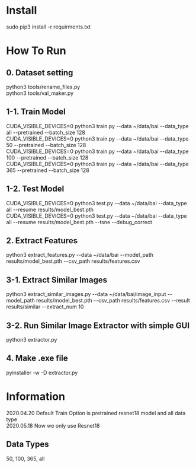 # Install
sudo pip3 install -r requirments.txt

# How To Run
## 0. Dataset setting
python3 tools/rename_files.py \
python3 tools/val_maker.py 

## 1-1. Train Model
CUDA_VISIBLE_DEVICES=0 python3 train.py --data ~/data/bai --data_type all --pretrained --batch_size 128 \
CUDA_VISIBLE_DEVICES=0 python3 train.py --data ~/data/bai --data_type 50 --pretrained --batch_size 128 \
CUDA_VISIBLE_DEVICES=0 python3 train.py --data ~/data/bai --data_type 100 --pretrained --batch_size 128 \
CUDA_VISIBLE_DEVICES=0 python3 train.py --data ~/data/bai --data_type 365 --pretrained --batch_size 128

## 1-2. Test Model
CUDA_VISIBLE_DEVICES=0 python3 test.py --data ~/data/bai --data_type all --resume results/model_best.pth \
CUDA_VISIBLE_DEVICES=0 python3 test.py --data ~/data/bai --data_type all --resume results/model_best.pth --tsne --debug_correct

## 2. Extract Features
python3 extract_features.py --data ~/data/bai --model_path results/model_best.pth --csv_path results/features.csv

## 3-1. Extract Similar Images
python3 extract_similar_images.py --data ~/data/bai/image_input --model_path results/model_best.pth --csv_path results/features.csv --result results/similar --extract_num 10

## 3-2. Run Similar Image Extractor with simple GUI
python3 extractor.py

## 4. Make .exe file
pyinstaller -w -D extractor.py
    
# Information
2020.04.20 Default Train Option is pretrained resnet18 model and all data type\
2020.05.18 Now we only use Resnet18

## Data Types
50, 100, 365, all